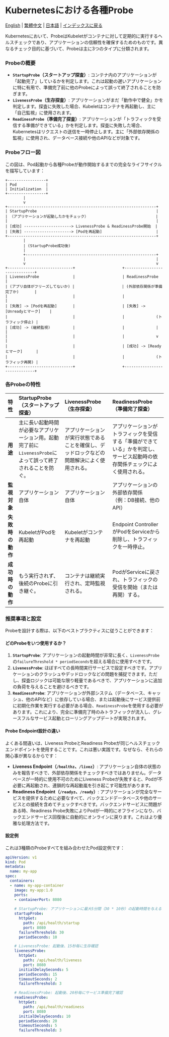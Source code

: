 # Kubernetesにおける各種Probe

[English](../en/16_k8s_probes.md) | [繁體中文](../zh-tw/16_k8s_probes.md) | [日本語](../ja/16_k8s_probes.md) | [インデックスに戻る](../README.md)


Kubernetesにおいて、ProbeはKubeletがコンテナに対して定期的に実行するヘルスチェックであり、アプリケーションの信頼性を確保するためのものです。異なるチェック目的に基づいて、Probeは主に3つのタイプに分類されます。

### Probeの概要

*   **`StartupProbe`（スタートアップ探査）**: コンテナ内のアプリケーションが「起動完了」しているかを判定します。これは起動の遅いアプリケーションに特に有用で、準備完了前に他のProbeによって誤って終了されることを防ぎます。
*   **`LivenessProbe`（生存探査）**: アプリケーションがまだ「動作中で健全」かを判定します。探査に失敗した場合、Kubeletはコンテナを再起動し、主に「自己監視」に使用されます。
*   **`ReadinessProbe`（準備完了探査）**: アプリケーションが「トラフィックを受信する準備ができている」かを判定します。探査に失敗した場合、Kubernetesはリクエストの送信を一時停止します。主に「外部依存関係の監視」に使用され、データベース接続や他のAPIなどが対象です。

### Probeフロー図

この図は、Pod起動から各種Probeが動作開始するまでの完全なライフサイクルを描写しています：

```text
+-----------------+
| Pod             |
| Initialization  |
+-----------------+
        |
        v
+------------------------------------------------------------------+
| StartupProbe                                                     |
| （アプリケーションが起動したかをチェック）                              |
|                                                                  |
| [成功] ---------------------> LivenessProbe & ReadinessProbe開始  |
| [失敗] ---------------------> [Podを再起動]                        |
+------------------------------------------------------------------+
        |
        | (StartupProbe成功後)
        |
        +----------------------------------------------------------+
        |                                                          |
        v                                                          v
+-----------------------------+                     +------------------------------+
| LivenessProbe               |                     | ReadinessProbe               |
| (アプリ自体がフリーズしてないか) |                     | (外部依存関係が準備完了か)       |
|                             |                     |                              |
| [失敗] -> [Podを再起動]       |                     | [失敗] -> [Unreadyとマーク]    |
|                             |                     |              (トラフィック停止) |
| [成功] -> (継続監視)          |                     |              |               |
|                             |                     |              v               |
|                             |                     | [成功] -> [Readyとマーク]      |
|                             |                     |              (トラフィック再開) |
+-----------------------------+                     +------------------------------+
```

### 各Probeの特性

| 特性 | StartupProbe（スタートアップ探査） | LivenessProbe（生存探査） | ReadinessProbe（準備完了探査） |
| :--- | :--- | :--- | :--- |
| **用途** | 主に長い起動時間が必要なアプリケーション用。起動完了前に`LivenessProbe`によって誤って終了されることを防ぐ。 | アプリケーションが実行状態であることを確保し、デッドロックなどの問題解決によく使用される。 | アプリケーションがトラフィックを受信する「準備ができている」かを判定し、サービス起動時の依存関係チェックによく使用される。 |
| **監視対象** | アプリケーション自体 | アプリケーション自体 | アプリケーションの外部依存関係<br/>（例：DB接続、他のAPI） |
| **失敗時の動作** | KubeletがPodを再起動 | Kubeletがコンテナを再起動 | Endpoint ControllerがPodをServiceから削除し、トラフィックを一時停止。 |
| **成功時の動作** | もう実行されず、後続のProbeに引き継ぐ。 | コンテナは継続実行され、定時監視される。 | PodがServiceに戻され、トラフィックの受信を開始（または再開）する。 |

### 推奨事項と設定

Probeを設計する際は、以下のベストプラクティスに従うことができます：

#### どのProbeをいつ使用するか？

1.  **`StartupProbe`**: アプリケーションの起動時間が非常に長く、`LivenessProbe`の`failureThreshold * periodSeconds`を超える場合に使用すべきです。
2.  **`LivenessProbe`**: ほぼすべての長時間実行サービスで設定すべきです。アプリケーションのクラッシュやデッドロックなどの問題を捕捉できます。ただし、探査ロジックは可能な限り軽量であるべきで、アプリケーションに追加の負荷を与えることを避けるべきです。
3.  **`ReadinessProbe`**: アプリケーションが外部システム（データベース、キャッシュ、他のAPIなど）に依存している場合、または起動後にサービス提供前に初期化作業を実行する必要がある場合、`ReadinessProbe`を使用する必要があります。これにより、完全に準備完了時のみトラフィックが流入し、グレースフルなサービス起動とローリングアップデートが実現されます。

#### Probe Endpoint設計の違い

よくある間違いは、Liveness ProbeとReadiness Probeが同じヘルスチェックエンドポイントを使用することです。これは悪い実践です。なぜなら、それらの関心事が異なるからです：

*   **Liveness Endpoint（`/healthz`、`/livez`）**: アプリケーション自体の状態のみを報告すべきで、外部依存関係をチェックすべきではありません。データベースが一時的に使用不可のためにLiveness Probeが失敗すると、Podが不必要に再起動され、連鎖的な再起動嵐を引き起こす可能性があります。
*   **Readiness Endpoint（`/readyz`、`/ready`）**: アプリケーションが完全なサービスを提供するために必要なすべて、バックエンドデータベースや他のサービスとの接続を含めてチェックすべきです。バックエンドサービスに問題がある時、Readiness Probe失敗によりPodが一時的にオフラインになり、バックエンドサービス回復後に自動的にオンラインに戻ります。これはより優雅な処理方法です。

#### 設定例

これは3種類のProbeすべてを組み合わせたPod設定例です：
```yaml
apiVersion: v1
kind: Pod
metadata:
  name: my-app
spec:
  containers:
  - name: my-app-container
    image: my-app:1.0
    ports:
    - containerPort: 8080
    
    # StartupProbe: アプリケーションに最大5分間（30 * 10秒）の起動時間を与える
    startupProbe:
      httpGet:
        path: /api/health/startup
        port: 8080
      failureThreshold: 30
      periodSeconds: 10

    # LivenessProbe: 起動後、15秒毎に生存確認
    livenessProbe:
      httpGet:
        path: /api/health/liveness
        port: 8080
      initialDelaySeconds: 5
      periodSeconds: 15
      timeoutSeconds: 2
      failureThreshold: 3

    # ReadinessProbe: 起動後、20秒毎にサービス準備完了確認
    readinessProbe:
      httpGet:
        path: /api/health/readiness
        port: 8080
      initialDelaySeconds: 10
      periodSeconds: 20
      timeoutSeconds: 5
      failureThreshold: 3
```